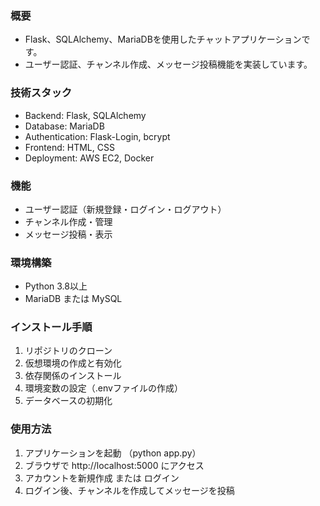 
### 概要
- Flask、SQLAlchemy、MariaDBを使用したチャットアプリケーションです。
- ユーザー認証、チャンネル作成、メッセージ投稿機能を実装しています。


### 技術スタック
- Backend: Flask, SQLAlchemy
- Database: MariaDB
- Authentication: Flask-Login, bcrypt
- Frontend: HTML, CSS
- Deployment: AWS EC2, Docker


### 機能
- ユーザー認証（新規登録・ログイン・ログアウト）
- チャンネル作成・管理
- メッセージ投稿・表示


### 環境構築
- Python 3.8以上
- MariaDB または MySQL


### インストール手順
1. リポジトリのクローン
2. 仮想環境の作成と有効化
3. 依存関係のインストール
4. 環境変数の設定（.envファイルの作成）
5. データベースの初期化


### 使用方法
1. アプリケーションを起動 （python app.py）
2. ブラウザで http://localhost:5000 にアクセス
3. アカウントを新規作成 または ログイン
4. ログイン後、チャンネルを作成してメッセージを投稿